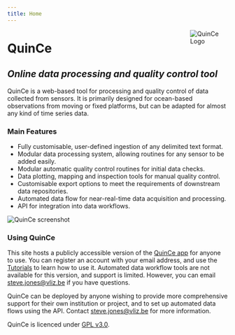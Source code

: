```yaml
---
title: Home
---
```


<img src="/quince.svg" style="max-width:17%;min-width:40px;float:right;" alt="QuinCe Logo" />

# QuinCe

## _Online data processing and quality control tool_

QuinCe is a web-based tool for processing and quality control of data collected from sensors. It is primarily designed for ocean-based observations from moving or fixed platforms, but can be adapted for almost any kind of time series data.

### Main Features
- Fully customisable, user-defined ingestion of any delimited text format.
- Modular data processing system, allowing routines for any sensor to be added easily.
- Modular automatic quality control routines for initial data checks.
- Data plotting, mapping and inspection tools for manual quality control.
- Customisable export options to meet the requirements of downstream data repositories.
- Automated data flow for near-real-time data acquisition and processing.
- API for integration into data workflows.

![QuinCe screenshot](/qc_screenshot.png)

### Using QuinCe
This site hosts a publicly accessible version of the [QuinCe app](https://app.quince.science) for anyone to use. You can register an account with your email address, and use the [Tutorials](https://quince.science/tutorials) to learn how to use it. Automated data workflow tools are not available for this version, and support is limited. However, you can email [steve.jones@vliz.be](mailto:steve.jones@vliz.be) if you have questions.

QuinCe can be deployed by anyone wishing to provide more comprehensive support for their own institution or project, and to set up automated data flows using the API. Contact [steve.jones@vliz.be](mailto:steve.jones@vliz.be) for more information.

QuinCe is licenced under [GPL v3.0](https://github.com/quince-science/QuinCe/blob/master/LICENSE).